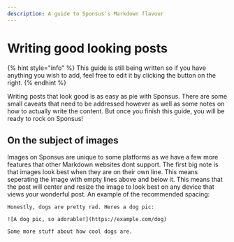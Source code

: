 ```yaml
---
description: A guide to Sponsus's Markdown flavour
---
```


# Writing good looking posts

{% hint style="info" %}
This guide is still being written so if you have anything you wish to add, feel free to edit it by clicking the button on the right.
{% endhint %}

Writing posts that look good is as easy as pie with Sponsus. There are some small caveats that need to be addressed however as well as some notes on how to actually write the content. But once you finish this guide, you will be ready to rock on Sponsus!

## On the subject of images

Images on Sponsus are unique to some platforms as we have a few more features that other Markdown websites dont support. The first big note is that images look best when they are on their own line. This means seperating the image with empty lines above and below it. This means that the post will center and resize the image to look best on any device that views your wonderful post. An example of the recommended spacing:

```text
Honestly, dogs are pretty rad. Heres a dog pic:

![A dog pic, so adorable!](https://example.com/dog)

Some more stuff about how cool dogs are.
```



